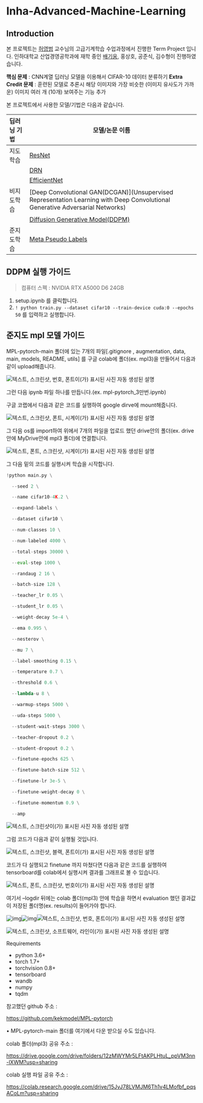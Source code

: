 # Inha-Advanced-Machine-Learning

## Introduction

본 프로젝트는 [허영범](https://sites.google.com/inha.ac.kr/orail/home?authuser=0) 교수님의 고급기계학습 수업과정에서 진행한 Term Project 입니다. 인하대학교 산업경영공학과에 재학 중인 [배기웅](https://keywoongbae.github.io/), 홍상호, 공준식, 김수형이 진행하였습니다.

**핵심 문제** : CNN계열 딥러닝 모델을 이용해서 CIFAR-10 데이터 분류하기
**Extra Credit 문제** : 훈련된 모델로 추론시 해당 이미지와 가장 비슷한 (이미지 유사도가 가까운) 이미지 여러 개 (10개) 보여주는 기능 추가

본 프로젝트에서 사용한 모델/기법은 다음과 같습니다. 

| 딥러닝 기법 | 모델/논문 이름                                               |
| :---------- | ------------------------------------------------------------ |
| 지도학습    | [ResNet](https://openaccess.thecvf.com/content_cvpr_2016/html/He_Deep_Residual_Learning_CVPR_2016_paper.html) |
|             | [DRN](https://openaccess.thecvf.com/content_cvpr_2017/html/Yu_Dilated_Residual_Networks_CVPR_2017_paper.html) |
|             | [EfficientNet](http://proceedings.mlr.press/v97/tan19a.html) |
| 비지도학습  | [Deep Convolutional GAN(DCGAN)](Unsupervised Representation Learning with Deep Convolutional Generative Adversarial Networks) |
|             | [Diffusion Generative Model(DDPM)](https://proceedings.neurips.cc/paper/2020/hash/4c5bcfec8584af0d967f1ab10179ca4b-Abstract.html) |
| 준지도학습  | [Meta Pseudo Labels](https://openaccess.thecvf.com/content/CVPR2021/html/Pham_Meta_Pseudo_Labels_CVPR_2021_paper.html) |



## DDPM 실행 가이드

>  컴퓨터 스펙 : NVIDIA RTX A5000 D6 24GB

1. setup.ipynb 를 클릭합니다.
2. `! python train.py --dataset cifar10 --train-device cuda:0 --epochs 50` 를 입력하고 실행합니다.



## 준지도 mpl 모델 가이드

MPL-pytorch-main 폴더에 있는  7개의 파일[.gitignore , augmentation, data, main, models, README, utils] 를 구글 colab에 폴더(ex. mpl3)을 만들어서 다음과 같이 upload해줍니다.

![텍스트, 스크린샷, 번호, 폰트이(가) 표시된 사진  자동 생성된 설명](img/clip_image001.png)

그런 다음 ipynb 파일 하나를 만듭니다.(ex. mpl-pytorch_3만번.ipynb) 

구글 코랩에서 다음과 같은 코드를 실행하여 google dirve에 mount해줍니다.

![텍스트, 스크린샷, 폰트, 시계이(가) 표시된 사진  자동 생성된 설명](img/clip_image002.png)

그 다음 os를 import하여 위에서 7개의 파일을 업로드 했던 drive안의 폴더(ex. drive 안에 MyDrive안에 mpl3 폴더)에 연결합니다.

![텍스트, 폰트, 스크린샷, 시계이(가) 표시된 사진  자동 생성된 설명](img/clip_image003.png)

그 다음 밑의 코드를 실행시켜 학습을 시작합니다.

 ```python
 !python main.py \
 
   --seed 2 \
 
   --name cifar10-4K.2 \
 
   --expand-labels \
 
   --dataset cifar10 \
 
   --num-classes 10 \
 
   --num-labeled 4000 \
 
   --total-steps 30000 \
 
   --eval-step 1000 \
 
   --randaug 2 16 \
 
   --batch-size 128 \
 
   --teacher_lr 0.05 \
 
   --student_lr 0.05 \
 
   --weight-decay 5e-4 \
 
   --ema 0.995 \
 
   --nesterov \
 
   --mu 7 \
 
   --label-smoothing 0.15 \
 
   --temperature 0.7 \
 
   --threshold 0.6 \
 
   --lambda-u 8 \
 
   --warmup-steps 5000 \
 
   --uda-steps 5000 \
 
   --student-wait-steps 3000 \
 
   --teacher-dropout 0.2 \
 
   --student-dropout 0.2 \
 
   --finetune-epochs 625 \
 
   --finetune-batch-size 512 \
 
   --finetune-lr 3e-5 \
 
   --finetune-weight-decay 0 \
 
   --finetune-momentum 0.9 \
 
   --amp
 ```

 

![텍스트, 스크린샷이(가) 표시된 사진  자동 생성된 설명](img/clip_image004.png)

 

그럼 코드가 다음과 같이 실행될 것입니다.

![텍스트, 스크린샷, 블랙, 폰트이(가) 표시된 사진  자동 생성된 설명](img/clip_image005.png)

 

코드가 다 실행되고 finetune 까지 마쳤다면 다음과 같은 코드를 실행하여 tensorboard를 colab에서 실행시켜 결과를 그래프로 볼 수 있습니다.

![텍스트, 폰트, 스크린샷, 번호이(가) 표시된 사진  자동 생성된 설명](img/clip_image006.png)

여기서 –logdir 뒤에는 colab 폴더(mpl3) 안에 학습을 하면서 evaluation 했던 결과값이 저장된 폴더명(ex. results)이 들어가야 합니다.

![img](file:////Users/keywoongbae/Library/Group%20Containers/UBF8T346G9.Office/TemporaryItems/msohtmlclip/clip_image007.png)![img](file:////Users/keywoongbae/Library/Group%20Containers/UBF8T346G9.Office/TemporaryItems/msohtmlclip/clip_image007.png)![텍스트, 스크린샷, 번호, 폰트이(가) 표시된 사진  자동 생성된 설명](img/clip_image008.png)



![텍스트, 스크린샷, 소프트웨어, 라인이(가) 표시된 사진  자동 생성된 설명](img/clip_image009.png)

 

 

Requirements

- python 3.6+
- torch 1.7+
- torchvision 0.8+
- tensorboard
- wandb
- numpy
- tqdm

 

참고했던 github 주소 :

https://github.com/kekmodel/MPL-pytorch

• MPL-pytorch-main 폴더를 여기에서 다운 받으실 수도 있습니다.

 

colab 폴더(mpl3) 공유 주소 :

https://drive.google.com/drive/folders/12zMWYMr5LFtAKPLHtuL_ppVM3nn-lXWM?usp=sharing

 

colab 실행 파일 공유 주소 :

https://colab.research.google.com/drive/15JvJ78LVMJM6Th1v4LMofbf_pqsACoLm?usp=sharing

 
